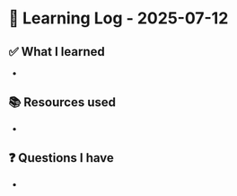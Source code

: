 # 🧠 Learning Log - 2025-07-12

## ✅ What I learned

- 

## 📚 Resources used

- 

## ❓ Questions I have

- 
